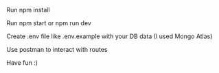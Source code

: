 Run npm install

Run npm start or npm run dev

Create .env file like .env.example with your DB data (I used Mongo Atlas)

Use postman to interact with routes

Have fun :)
